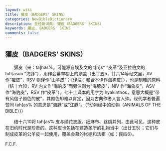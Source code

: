```yaml
---
layout: wiki
title: 獾皮（BADGERS' SKINS）
categories: NewBibleDictionary
description: 圣经新词典: 獾皮（BADGERS' SKINS）
keywords: 獾皮, BADGERS' SKINS
comments: false
---
```


## 獾皮（BADGERS' SKINS）



　　獾皮（来：ta]has%，可能源自埃及文的 t[h]s* “皮革”及亚拉伯文的 tuh\asun “海豚”），用作会幕罩棚上的顶盖（出廿五5，廿六14等经文里，AV 作“獾皮”，RSV 则译作“山羊皮”；〔译注：和合本译作海狗皮〕），也是制鞋的原料（结十六10，RV 内文作“海豹皮”而旁注则为“海豚皮”，NIV 作“海象皮”，ASV 作“海豹皮”，RSV 作“皮革”）。七十士译本的用字为 hyakinthos，意思大概是“带有风信子颜色的皮”，其颜色却难以肯定，因为古典作者人言人殊。现代学者普遍赞同 tah]as% 的意思是“海豚”或“江豚”。（*动物经中的动物（ANIMALS OF THE BIBLE）}）

　　结十六10将 tah]as% 皮与绣花衣服、细麻布、丝绸并列，由此可见，这种皮在旧约时代是珍贵的。这种皮也包括在建造圣所的礼物当中（出廿五5）；它们与制成皮革的公羊皮一起使用，覆盖会幕的帐棚和法柜（如：民四6）。

F.C.F.







